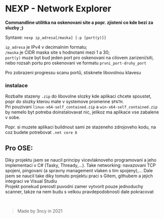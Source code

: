 # NEXP - Network Explorer

**Commandline utilitka na oskenovani site a popr. zjisteni co kde bezi za sluzby ;)**  

Syntaxe:
`nexp ip_adresa[/maska] [-p [port(y)]]`  

`ip_adresa` je IPv4 v decimalnim formatu;  
`/maska` je CIDR maska site s hodnotami mezi 1 a 30;  
`port(y)` muze byt bud jeden port pro oskenovani na cilovem zarizeni/siti, nebo rozsah portu pro oskenovani ve formatu `prvni_port-druhy_port`  

Pro zobrazeni progressu scanu portů, stisknete libovolnou klavesu  

### instalace
Rozbalte stazeny `.zip` do libovolne slozky kde aplikaci chcete spoustet, popr do slozky kterou mate v systemove promenne `$PATH`.  
Pri pouzivani `linux-x64-self_contained.zip` a `win-x64-self_contained.zip` by nemelo byt potreba doinstalovavat nic, jelikoz ma aplikace vse zabalene v sobe.

Popr. si muzete aplikaci buildnout sami ze stazeneho zdrojoveho kodu, na coz budete potrebovat `.net core 6`

## Pro OSE:

Diky projektu jsem se naucil principy vicevlaknoveho programovani a jeho implementaci v C# (Tasky, Thready,…). Take networking: navazovani TCP spojeni, pingovani (a spravny management vlaken s tim spojeny),… Dale jsem se naucil take diky tomuto projektu praci s Gitem, githubem a jejich integraci ve Visual Studiu  
Projekt ponekud prerostl puvodni zamer vytvorit pouze jednoduchy scanner, takze na nem budu s velkou pravdepodobnosti dale pokracovat

<br>

> Made by 3ncy in 2021

